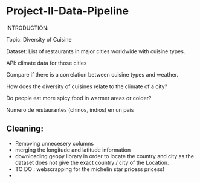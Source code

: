 # Project-II-Data-Pipeline

INTRODUCTION: 

Topic: Diversity of Cuisine

Dataset: List of restaurants in major cities worldwide with cuisine types.

API: climate data for those cities 

Compare if there is a correlation between cuisine types and weather. 

How does the diversity of cuisines relate to the climate of a city? 

Do people eat more spicy food in warmer areas or colder? 

Numero de restaurantes (chinos, indios) en un pais

## Cleaning: 
- Removing unnecesery columns
- merging the longitude and latitude information
- downloading geopy library in order to locate the country and city as the dataset does not give the exact country / city of the Location.
- TO DO : webscrapping for the michelin star pricess pricess!
- 